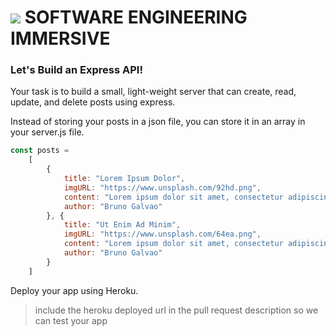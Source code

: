 # ![](https://ga-dash.s3.amazonaws.com/production/assets/logo-9f88ae6c9c3871690e33280fcf557f33.png)  SOFTWARE ENGINEERING IMMERSIVE

### Let's Build an Express API!

Your task is to build a small, light-weight server that can create, read, update, and delete posts using express.

Instead of storing your posts in a json file, you can store it in an array in your server.js file.

```js
const posts =
    [
        {
            title: "Lorem Ipsum Dolor",
            imgURL: "https://www.unsplash.com/92hd.png",
            content: "Lorem ipsum dolor sit amet, consectetur adipiscing elit, sed do eiusmod tempor incididunt ut labore et dolore magna aliqua. Ut enim ad minim veniam, quis nostrud exercitation ullamco laboris nisi ut aliquip ex ea commodo consequat. Duis aute irure dolor in reprehenderit in voluptate velit esse cillum dolore eu fugiat nulla pariatur.",
            author: "Bruno Galvao"
        }, {
            title: "Ut Enim Ad Minim",
            imgURL: "https://www.unsplash.com/64ea.png",
            content: "Lorem ipsum dolor sit amet, consectetur adipiscing elit, sed do eiusmod tempor incididunt ut labore et dolore magna aliqua. Ut enim ad minim veniam, quis nostrud exercitation ullamco laboris nisi ut aliquip ex ea commodo consequat. Duis aute irure dolor in reprehenderit in voluptate velit esse cillum dolore eu fugiat nulla pariatur.",
            author: "Bruno Galvao"
        }
    ]
```

Deploy your app using Heroku.
> include the heroku deployed url in the pull request description so we can test your app
